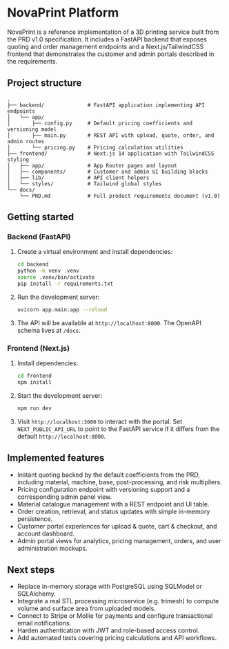 # NovaPrint Platform

NovaPrint is a reference implementation of a 3D printing service built from the PRD v1.0 specification. It includes a FastAPI backend that exposes quoting and order management endpoints and a Next.js/TailwindCSS frontend that demonstrates the customer and admin portals described in the requirements.

## Project structure

```
.
├── backend/              # FastAPI application implementing API endpoints
│   └── app/
│       ├── config.py     # Default pricing coefficients and versioning model
│       ├── main.py       # REST API with upload, quote, order, and admin routes
│       └── pricing.py    # Pricing calculation utilities
├── frontend/             # Next.js 14 application with TailwindCSS styling
│   ├── app/              # App Router pages and layout
│   ├── components/       # Customer and admin UI building blocks
│   ├── lib/              # API client helpers
│   └── styles/           # Tailwind global styles
└── docs/
    └── PRD.md            # Full product requirements document (v1.0)
```

## Getting started

### Backend (FastAPI)

1. Create a virtual environment and install dependencies:
   ```bash
   cd backend
   python -m venv .venv
   source .venv/bin/activate
   pip install -r requirements.txt
   ```
2. Run the development server:
   ```bash
   uvicorn app.main:app --reload
   ```
3. The API will be available at `http://localhost:8000`. The OpenAPI schema lives at `/docs`.

### Frontend (Next.js)

1. Install dependencies:
   ```bash
   cd frontend
   npm install
   ```
2. Start the development server:
   ```bash
   npm run dev
   ```
3. Visit `http://localhost:3000` to interact with the portal. Set `NEXT_PUBLIC_API_URL` to point to the FastAPI service if it differs from the default `http://localhost:8000`.

## Implemented features

- Instant quoting backed by the default coefficients from the PRD, including material, machine, base, post-processing, and risk multipliers.
- Pricing configuration endpoint with versioning support and a corresponding admin panel view.
- Material catalogue management with a REST endpoint and UI table.
- Order creation, retrieval, and status updates with simple in-memory persistence.
- Customer portal experiences for upload & quote, cart & checkout, and account dashboard.
- Admin portal views for analytics, pricing management, orders, and user administration mockups.

## Next steps

- Replace in-memory storage with PostgreSQL using SQLModel or SQLAlchemy.
- Integrate a real STL processing microservice (e.g. trimesh) to compute volume and surface area from uploaded models.
- Connect to Stripe or Mollie for payments and configure transactional email notifications.
- Harden authentication with JWT and role-based access control.
- Add automated tests covering pricing calculations and API workflows.
